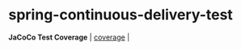 # spring-continuous-delivery-test


__JaCoCo Test Coverage__ | [coverage](https://github.com/cb-priya/spring-continuous-delivery-test/blob/main/.github/badges/jacoco.svg) |
